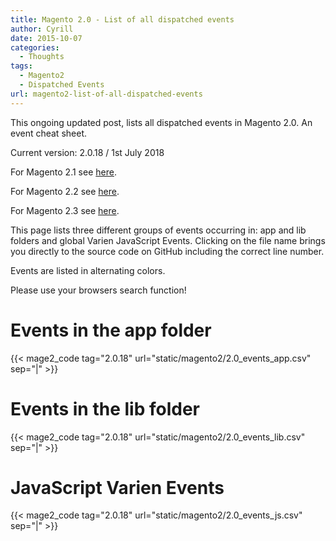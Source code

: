 ```yaml
---
title: Magento 2.0 - List of all dispatched events
author: Cyrill
date: 2015-10-07
categories:
  - Thoughts
tags:
  - Magento2
  - Dispatched Events
url: magento2-list-of-all-dispatched-events  
---
```


This ongoing updated post, lists all dispatched events in Magento 2.0. An event cheat sheet.

Current version: 2.0.18 / 1st July 2018

<!--more-->

For Magento 2.1 see [here](magento-2.1-list-of-all-dispatched-events/).

For Magento 2.2 see [here](magento-2.2-list-of-all-dispatched-events/).

For Magento 2.3 see [here](magento-2.3-list-of-all-dispatched-events/).

This page lists three different groups of events occurring in: app and lib folders
and global Varien JavaScript Events. Clicking on the file name brings you directly
to the source code on GitHub including the correct line number.

Events are listed in alternating colors.

Please use your browsers search function!

# Events in the app folder

{{< mage2_code tag="2.0.18" url="static/magento2/2.0_events_app.csv" sep="|" >}}

# Events in the lib folder

{{< mage2_code tag="2.0.18" url="static/magento2/2.0_events_lib.csv" sep="|" >}}

# JavaScript Varien Events

{{< mage2_code tag="2.0.18" url="static/magento2/2.0_events_js.csv" sep="|" >}}
